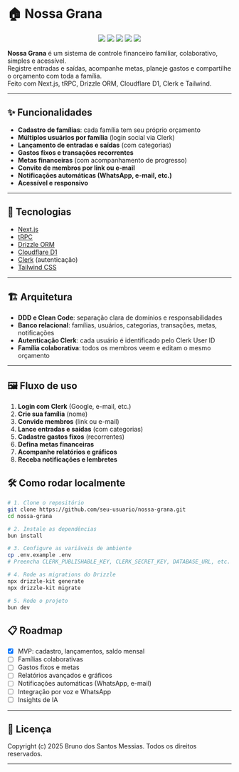 # 🏠 Nossa Grana

<p align="center">
  <img src="https://img.shields.io/badge/Node.js-339933?style=for-the-badge&logo=nodedotjs&logoColor=white" />
  <img src="https://img.shields.io/badge/Next.js-000000?style=for-the-badge&logo=nextdotjs&logoColor=white" />
  <img src="https://img.shields.io/badge/tRPC-2596be?style=for-the-badge&logo=trpc&logoColor=white" />
  <img src="https://img.shields.io/badge/Tailwind-06B6D4?style=for-the-badge&logo=tailwindcss&logoColor=white" />
  <img src="https://img.shields.io/badge/Cloudflare-F38020?style=for-the-badge&logo=cloudflare&logoColor=white" />
</p>

**Nossa Grana** é um sistema de controle financeiro familiar, colaborativo, simples e acessível.  
Registre entradas e saídas, acompanhe metas, planeje gastos e compartilhe o orçamento com toda a família.  
Feito com Next.js, tRPC, Drizzle ORM, Cloudflare D1, Clerk e Tailwind.

---

## ✨ Funcionalidades

- **Cadastro de famílias**: cada família tem seu próprio orçamento
- **Múltiplos usuários por família** (login social via Clerk)
- **Lançamento de entradas e saídas** (com categorias)
- **Gastos fixos e transações recorrentes**
- **Metas financeiras** (com acompanhamento de progresso)
- **Convite de membros por link ou e-mail**
- **Notificações automáticas (WhatsApp, e-mail, etc.)**
- **Acessível e responsivo**

---

## 🚀 Tecnologias

- [Next.js](https://nextjs.org/)
- [tRPC](https://trpc.io/)
- [Drizzle ORM](https://orm.drizzle.team/)
- [Cloudflare D1](https://developers.cloudflare.com/d1/)
- [Clerk](https://clerk.com/) (autenticação)
- [Tailwind CSS](https://tailwindcss.com/)

---

## 🏗️ Arquitetura

- **DDD e Clean Code**: separação clara de domínios e responsabilidades
- **Banco relacional**: famílias, usuários, categorias, transações, metas, notificações
- **Autenticação Clerk**: cada usuário é identificado pelo Clerk User ID
- **Família colaborativa**: todos os membros veem e editam o mesmo orçamento

---

## 🖼️ Fluxo de uso

1. **Login com Clerk** (Google, e-mail, etc.)
2. **Crie sua família** (nome)
3. **Convide membros** (link ou e-mail)
4. **Lance entradas e saídas** (com categorias)
5. **Cadastre gastos fixos** (recorrentes)
6. **Defina metas financeiras**
7. **Acompanhe relatórios e gráficos**
8. **Receba notificações e lembretes**


## 🛠️ Como rodar localmente

```bash
# 1. Clone o repositório
git clone https://github.com/seu-usuario/nossa-grana.git
cd nossa-grana

# 2. Instale as dependências
bun install

# 3. Configure as variáveis de ambiente
cp .env.example .env
# Preencha CLERK_PUBLISHABLE_KEY, CLERK_SECRET_KEY, DATABASE_URL, etc.

# 4. Rode as migrations do Drizzle
npx drizzle-kit generate
npx drizzle-kit migrate

# 5. Rode o projeto
bun dev
```

## 📋 Roadmap

- [x] MVP: cadastro, lançamentos, saldo mensal
- [ ] Famílias colaborativas
- [ ] Gastos fixos e metas
- [ ] Relatórios avançados e gráficos
- [ ] Notificações automáticas (WhatsApp, e-mail)
- [ ] Integração por voz e WhatsApp
- [ ] Insights de IA

---

## 📝 Licença

Copyright (c) 2025 Bruno dos Santos Messias. Todos os direitos reservados.

---
